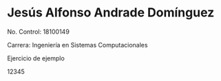 # Jesús Alfonso Andrade Domínguez 
No. Control: 18100149

Carrera: Ingeniería en Sistemas Computacionales 

Ejercicio de ejemplo 

12345